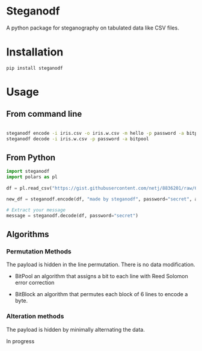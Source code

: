 
# Steganodf 

A python package for steganography on tabulated data like CSV files.  

# Installation 

```
pip install steganodf
```

# Usage 

## From command line 
```bash 

steganodf encode -i iris.csv -o iris.w.csv -m hello -p password -a bitpool
steganodf decode -i iris.w.csv -p password -a bitpool

```

## From Python

```python
import steganodf 
import polars as pl
 
df = pl.read_csv("https://gist.githubusercontent.com/netj/8836201/raw/6f9306ad21398ea43cba4f7d537619d0e07d5ae3/iris.csv")

new_df = steganodf.encode(df, "made by steganodf", password="secret", algorithm="bitpool")

# Extract your message 
message = steganodf.decode(df, password="secret")

```


## Algorithms 


### Permutation Methods 
The payload is hidden in the line permutation. There is no data modification.

- BitPool 
an algorithm that assigns a bit to each line with Reed Solomon error correction

- BitBlock 
an algorithm that permutes each block of 6 lines to encode a byte.

### Alteration methods 
The payload is hidden by minimally alternating the data.

In progress
